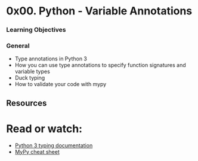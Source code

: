 # 0x00. Python - Variable Annotations

### Learning Objectives
### General
* Type annotations in Python 3
* How you can use type annotations to specify function signatures and variable types
* Duck typing
* How to validate your code with mypy

## Resources
# Read or watch:
* [Python 3 typing documentation](https://docs.python.org/3/library/typing.html)
* [MyPy cheat sheet](https://mypy.readthedocs.io/en/latest/cheat_sheet_py3.html)
